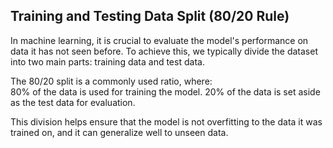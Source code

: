 ## Training and Testing Data Split (80/20 Rule)

In machine learning, it is crucial to evaluate the model's performance on data it has not seen before. To achieve this, we typically divide the dataset into two main parts:           training data and test data. 

The 80/20 split is a commonly used ratio, where:   
    80% of the data is used for training the model.
    20% of the data is set aside as the test data for evaluation.

This division helps ensure that the model is not overfitting to the data it was trained on, and it can generalize well to unseen data.

